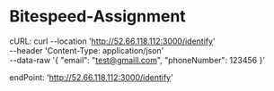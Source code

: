 # Bitespeed-Assignment

cURL: curl --location 'http://52.66.118.112:3000/identify' \
--header 'Content-Type: application/json' \
--data-raw '{
	"email": "test@gmaill.com",
	"phoneNumber": 123456
}'

endPoint: 'http://52.66.118.112:3000/identify'
